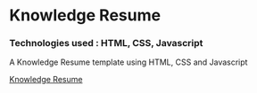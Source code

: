 # Knowledge Resume
### Technologies used : HTML, CSS, Javascript

A Knowledge Resume template using HTML, CSS and Javascript

[Knowledge Resume](https://laughing-davinci-d32f0c.netlify.app/)

